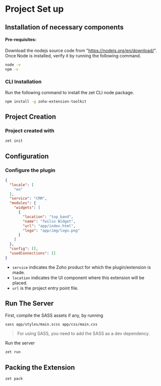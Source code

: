 # Project Set up

## Installation of necessary components
#### Pre-requisites:
Download the nodejs source code from "https://nodejs.org/en/download/".
Once Node is installed, verify it by running the following command.
```bash
node -v
npm -v
```

### CLI Installation
Run the following command to install the zet CLI node package.
```bash
npm install -g zoho-extension-toolkit
```
## Project Creation

### Project created with
```bash
zet init
```

## Configuration

### Configure the plugin
```json
{
  "locale": [
    "en"
  ],
  "service": "CRM",
  "modules": {
    "widgets": [
      {
        "location": "top_band",
        "name": "Twilio Widget",
        "url": "app/index.html",
        "logo": "app/img/logo.png"
      }
    ]
  },
  "config": [],
  "usedConnections": []
}
```
- `service` indicates the Zoho product for which the plugin/extension is made.
- `location` indicates the UI component where this extension will be placed.
- `url` is the project entry point file.

## Run The Server
First, compile the SASS assets if any, by running
```bash
sass app/styles/main.scss app/css/main.css
```
> For using SASS, you need to add the SASS as a dev dependency.

Run the server
```bash
zet run
```

## Packing the Extension
```bash
zet pack
```